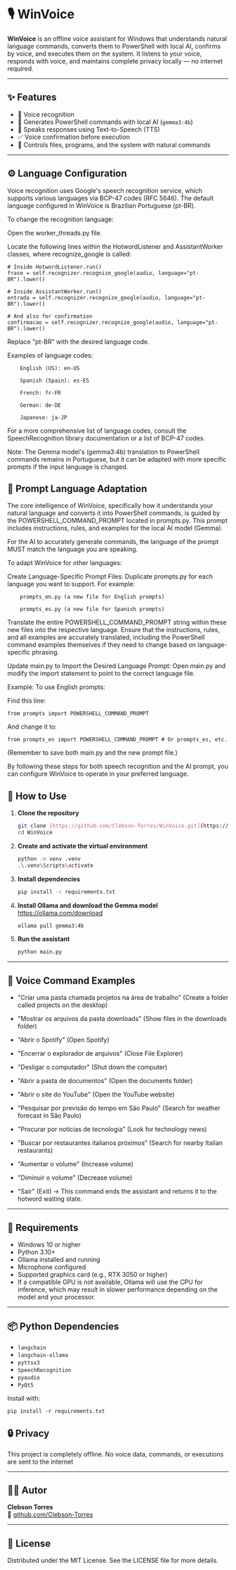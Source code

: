 # 🎙️ WinVoice

**WinVoice** is an offline voice assistant for Windows that understands natural language commands, converts them to PowerShell with local AI, confirms by voice, and executes them on the system. It listens to your voice, responds with voice, and maintains complete privacy locally — no internet required.

---

## ✨ Features

* 🎤 Voice recognition
* 🧠 Generates PowerShell commands with local AI (`gemma3:4b`)
* 💬 Speaks responses using Text-to-Speech (TTS)
* ✅ Voice confirmation before execution
* 📁 Controls files, programs, and the system with natural commands

---
## ⚙️ Language Configuration

Voice recognition uses Google's speech recognition service, which supports various languages via BCP-47 codes (RFC 5646). The default language configured in WinVoice is Brazilian Portuguese (pt-BR).

To change the recognition language:

Open the worker_threads.py file.

Locate the following lines within the HotwordListener and AssistantWorker classes, where recognize_google is called:

    # Inside HotwordListener.run()
    frase = self.recognizer.recognize_google(audio, language="pt-BR").lower()

    # Inside AssistantWorker.run()
    entrada = self.recognizer.recognize_google(audio, language="pt-BR").lower()
    
    # And also for confirmation
    confirmacao = self.recognizer.recognize_google(audio, language="pt-BR").lower()


Replace "pt-BR" with the desired language code.
    
Examples of language codes:

        English (US): en-US

        Spanish (Spain): es-ES

        French: fr-FR

        German: de-DE

        Japanese: ja-JP

For a more comprehensive list of language codes, consult the SpeechRecognition library documentation or a list of BCP-47 codes.

Note: The Gemma model's (gemma3:4b) translation to PowerShell commands remains in Portuguese, but it can be adapted with more specific prompts if the input language is changed.

## 📝 Prompt Language Adaptation

The core intelligence of WinVoice, specifically how it understands your natural language and converts it into PowerShell commands, is guided by the POWERSHELL_COMMAND_PROMPT located in prompts.py. This prompt includes instructions, rules, and examples for the local AI model (Gemma).

For the AI to accurately generate commands, the language of the prompt MUST match the language you are speaking.

To adapt WinVoice for other languages:

Create Language-Specific Prompt Files:
Duplicate prompts.py for each language you want to support. For example:

        prompts_en.py (a new file for English prompts)

        prompts_es.py (a new file for Spanish prompts)

Translate the entire POWERSHELL_COMMAND_PROMPT string within these new files into the respective language. Ensure that the instructions, rules, and all examples are accurately translated, including the PowerShell command examples themselves if they need to change based on language-specific phrasing.

Update main.py to Import the Desired Language Prompt:
    Open main.py and modify the import statement to point to the correct language file.

Example: To use English prompts:

Find this line:

    from prompts import POWERSHELL_COMMAND_PROMPT

And change it to:

    from prompts_en import POWERSHELL_COMMAND_PROMPT # Or prompts_es, etc.

(Remember to save both main.py and the new prompt file.)

By following these steps for both speech recognition and the AI prompt, you can configure WinVoice to operate in your preferred language.
## 🚀 How to Use

1.  **Clone the repository**
    ```bash
    git clone [https://github.com/Clebson-Torres/WinVoice.git](https://github.com/Clebson-Torres/WinVoice.git)
    cd WinVoice
    ```

2.  **Create and activate the virtual environment**
    ```bash
    python -m venv .venv
    .\.venv\Scripts\activate
    ```

3.  **Install dependencies**
    ```bash
    pip install -r requirements.txt
    ```

4.  **Install Ollama and download the Gemma model**
    https://ollama.com/download
    ```bash
    ollama pull gemma3:4b
    ```

6.  **Run the assistant**
    ```bash
    python main.py
    ```

---

## 🎯 Voice Command Examples

* "Criar uma pasta chamada projetos na área de trabalho" (Create a folder called projects on the desktop)

* "Mostrar os arquivos da pasta downloads" (Show files in the downloads folder)

* "Abrir o Spotify" (Open Spotify)

* "Encerrar o explorador de arquivos" (Close File Explorer)

* "Desligar o computador" (Shut down the computer)

* "Abrir a pasta de documentos" (Open the documents folder)

* "Abrir o site do YouTube" (Open the YouTube website)

* "Pesquisar por previsão do tempo em São Paulo" (Search for weather forecast in São Paulo)

* "Procurar por notícias de tecnologia" (Look for technology news)

* "Buscar por restaurantes italianos próximos" (Search for nearby Italian restaurants)

* "Aumentar o volume" (Increase volume)

* "Diminuir o volume" (Decrease volume)

* "Sair" (Exit) → This command ends the assistant and returns it to the hotword waiting state.

---

## 🧩 Requirements

* Windows 10 or higher
* Python 3.10+
* Ollama installed and running
* Microphone configured
* Supported graphics card (e.g., RTX 3050 or higher)
* If a compatible GPU is not available, Ollama will use the CPU for inference, which may result in slower performance depending on the model and your processor.

---

## 📦 Python Dependencies

* `langchain`
* `langchain-ollama`
* `pyttsx3`
* `SpeechRecognition`
* `pyaudio`
* `PyQt5`

 Install with:
 
 ```pip install -r requirements.txt```

## 🔒 Privacy
This project is completely offline. No voice data, commands, or executions are sent to the internet

---

## 👨‍💻 Autor

**Clebson Torres**  
🔗 [github.com/Clebson-Torres](https://github.com/Clebson-Torres)

---

## 📜 License

Distributed under the MIT License. See the LICENSE file for more details.
